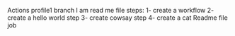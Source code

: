 Actions profile1 branch
I am read me file 
steps:
1- create a workflow
2- create a hello world step
3- create cowsay step
4- create a cat Readme file job